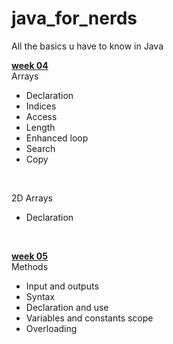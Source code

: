 # java_for_nerds
 All the basics u have to know in Java


<u><b>week 04</b></u>
<br>
Arrays
-  Declaration 
-  Indices
-  Access 
-  Length
-  Enhanced loop
-  Search
-  Copy

<br>

2D Arrays

- Declaration

<br>

<u><b>week 05</b></u>
<br>
Methods
- Input and outputs
- Syntax
- Declaration and use
- Variables and constants scope
- Overloading




